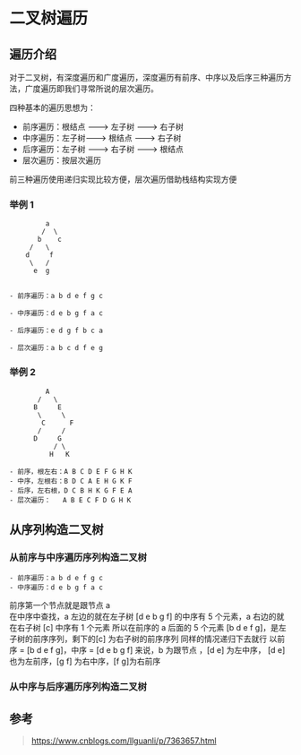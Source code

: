 # 二叉树遍历

## 遍历介绍

对于二叉树，有深度遍历和广度遍历，深度遍历有前序、中序以及后序三种遍历方法，广度遍历即我们寻常所说的层次遍历。  

四种基本的遍历思想为：
- 前序遍历：根结点 ---> 左子树 ---> 右子树
- 中序遍历：左子树---> 根结点 ---> 右子树
- 后序遍历：左子树 ---> 右子树 ---> 根结点
- 层次遍历：按层次遍历

前三种遍历使用递归实现比较方便，层次遍历借助栈结构实现方便  

### 举例 1 
```text
         a
        /  \
       b    c
     /   \  
    d     f 
     \   /
      e  g

 
- 前序遍历：a b d e f g c 

- 中序遍历：d e b g f a c

- 后序遍历：e d g f b c a 

- 层次遍历：a b c d f e g 

``` 

###  举例 2 
```text
         A
       /   \
      B     E
       \     \
        C      F
       /     /
      D     G
           / \       
          H   K
      
- 前序，根左右：A B C D E F G H K
- 中序，左根右：B D C A E H G K F
- 后序，左右根，D C B H K G F E A
- 层次遍历：   A B E C F D G H K
``` 

## 从序列构造二叉树

### 从前序与中序遍历序列构造二叉树
```text
- 前序遍历：a b d e f g c 
- 中序遍历：d e b g f a c
```
前序第一个节点就是跟节点 a   
在中序中查找，a 左边的就在左子树 [d e b g f] 的中序有 5 个元素，a 右边的就在右子树 [c] 中序有 1 个元素
所以在前序的 a 后面的 5 个元素 [b d e f g]，是左子树的前序序列，剩下的[c] 为右子树的前序序列
同样的情况递归下去就行
以前序 = [b d e f g]，中序 = [d e b g f] 来说，b 为跟节点 ，[d e] 为左中序， [d e]也为左前序，[g f] 为右中序，[f g]为右前序



### 从中序与后序遍历序列构造二叉树


## 参考

> https://www.cnblogs.com/llguanli/p/7363657.html 


